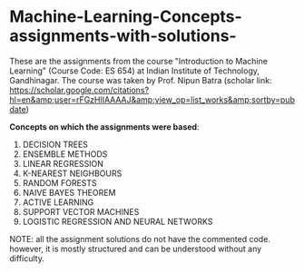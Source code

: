 # Machine-Learning-Concepts-assignments-with-solutions-
These are the assignments from the course "Introduction to Machine Learning" (Course Code: ES 654) at Indian Institute of Technology, Gandhinagar. The course was taken by Prof. Nipun Batra (scholar link: https://scholar.google.com/citations?hl=en&amp;user=rFGzHlIAAAAJ&amp;view_op=list_works&amp;sortby=pubdate)  

**Concepts on which the assignments were based**:  
1. DECISION TREES  
2. ENSEMBLE METHODS  
3. LINEAR REGRESSION   
4. K-NEAREST NEIGHBOURS  
5. RANDOM FORESTS  
6. NAIVE BAYES THEOREM  
7. ACTIVE LEARNING  
8. SUPPORT VECTOR MACHINES  
9. LOGISTIC REGRESSION AND NEURAL NETWORKS  

NOTE: all the assignment solutions do not have the commented code. however, it is mostly structured and can be understood without any difficulty.  
